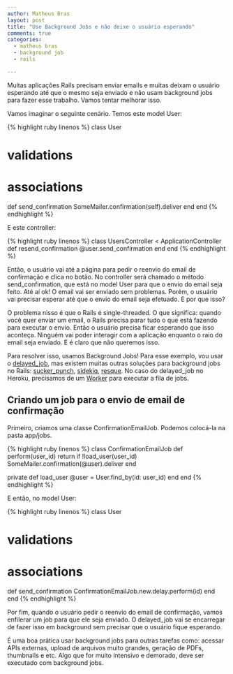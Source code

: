 ```yaml
---
author: Matheus Bras
layout: post
title: "Use Background Jobs e não deixe o usuário esperando"
comments: true
categories:
  - matheus bras
  - background job
  - rails

---
```


Muitas aplicações Rails precisam enviar emails e muitas deixam o usuário esperando até que o mesmo seja enviado e não usam background jobs para fazer esse trabalho. Vamos tentar melhorar isso.

<!--more-->

Vamos imaginar o seguinte cenário. Temos este model User:

{% highlight ruby linenos %}
class User
  # validations
  # associations

  def send_confirmation
    SomeMailer.confirmation(self).deliver
  end
end
{% endhighlight %}

E este controller:

{% highlight ruby linenos %}
class UsersController < ApplicationController
  def resend_confirmation
    @user.send_confirmation
  end
end
{% endhighlight %}

Então, o usuário vai até a página para pedir o reenvio do email de confirmação e clica no botão. No controller será chamado o método send_confirmation, que está no model User para que o envio do email seja feito. Até aí ok! O email vai ser enviado sem problemas. Porém, o usuário vai precisar esperar até que o envio do email seja efetuado. E por que isso?

O problema nisso é que o Rails é single-threaded. O que significa: quando você quer enviar um email, o Rails precisa parar tudo o que está fazendo para executar o envio. Então o usuário precisa ficar esperando que isso aconteça. Ninguém vai poder interagir com a aplicação enquanto o raio do email seja enviado. E é claro que não queremos isso.

Para resolver isso, usamos Background Jobs! Para esse exemplo, vou usar o [delayed_job](https://github.com/collectiveidea/delayed_job), mas existem muitas outras soluções para background jobs no Rails: [sucker_punch](https://github.com/brandonhilkert/sucker_punch), [sidekiq](https://github.com/mperham/sidekiq), [resque](https://github.com/resque/resque). No caso do delayed_job no Heroku, precisamos de um [Worker](https://blog.heroku.com/archives/2009/7/15/background_jobs_with_dj_on_heroku) para executar a fila de jobs.

## Criando um job para o envio de email de confirmação

Primeiro, criamos uma classe ConfirmationEmailJob. Podemos colocá-la na pasta app/jobs.

{% highlight ruby linenos %}
class ConfirmationEmailJob
  def perform(user_id)
    return if !load_user(user_id)
    SomeMailer.confirmation(@user).deliver
  end

  private
    def load_user
      @user = User.find_by(id: user_id)
    end
end
{% endhighlight %}

E então, no model User:

{% highlight ruby linenos %}
class User
  # validations
  # associations

  def send_confirmation
    ConfirmationEmailJob.new.delay.perform(id)
  end
end
{% endhighlight %}

Por fim, quando o usuário pedir o reenvio do email de confirmação, vamos enfilerar um job para que ele seja enviado. O delayed_job vai se encarregar de fazer isso em background sem precisar que o usuário fique esperando.

É uma boa prática usar background jobs para outras tarefas como: acessar APIs externas, upload de arquivos muito grandes, geração de PDFs, thumbnails e etc. Algo que for muito intensivo e demorado, deve ser executado com background jobs.

